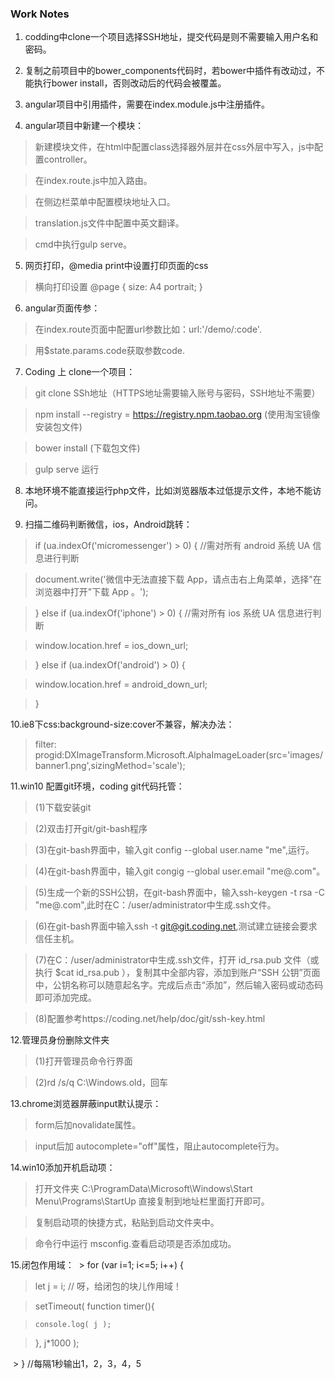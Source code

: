 ### Work Notes

1. codding中clone一个项目选择SSH地址，提交代码是则不需要输入用户名和密码。

2. 复制之前项目中的bower_components代码时，若bower中插件有改动过，不能执行bower install，否则改动后的代码会被覆盖。

3. angular项目中引用插件，需要在index.module.js中注册插件。

4. angular项目中新建一个模块：

 > 新建模块文件，在html中配置class选择器外层并在css外层中写入，js中配置controller。

 > 在index.route.js中加入路由。
 
 > 在侧边栏菜单中配置模块地址入口。
 
 > translation.js文件中配置中英文翻译。
 
 > cmd中执行gulp serve。

5. 网页打印，@media print中设置打印页面的css
  
  > 横向打印设置 @page {
  size: A4 portrait;
}
6. angular页面传参：
  > 在index.route页面中配置url参数比如：url:'/demo/:code'.
  
  > 用$state.params.code获取参数code.

7. Coding 上 clone一个项目：
  > git clone SSh地址（HTTPS地址需要输入账号与密码，SSH地址不需要）

  > npm install --registry = https://registry.npm.taobao.org (使用淘宝镜像安装包文件)
  
  > bower install (下载包文件)
  
  >gulp serve 运行
  
8. 本地环境不能直接运行php文件，比如浏览器版本过低提示文件，本地不能访问。

9. 扫描二维码判断微信，ios，Android跳转：
  > if (ua.indexOf('micromessenger') > 0) { //需对所有 android 系统 UA 信息进行判断

  > document.write('微信中无法直接下载 App，请点击右上角菜单，选择"在浏览器中打开"下载 App 。');
  
  > } else if (ua.indexOf('iphone') > 0) { //需对所有 ios 系统 UA 信息进行判断
  
  >  window.location.href = ios_down_url;
  
  > } else if (ua.indexOf('android') > 0) {
  
  >   window.location.href = android_down_url;
  
  > }
  
10.ie8下css:background-size:cover不兼容，解决办法：
  > filter: progid:DXImageTransform.Microsoft.AlphaImageLoader(src='images/banner1.png',sizingMethod='scale');

11.win10 配置git环境，coding git代码托管：
  > (1)下载安装git

  > (2)双击打开git/git-bash程序

  > (3)在git-bash界面中，输入git config --global user.name "me",运行。

  > (4)在git-bash界面中，输入git congig --global user.email "me@.com"。

  > (5)生成一个新的SSH公钥，在git-bash界面中，输入ssh-keygen -t rsa -C "me@.com",此时在C：/user/administrator中生成.ssh文件。

  > (6)在git-bash界面中输入ssh -t git@git.coding.net,测试建立链接会要求信任主机。

  > (7)在C：/user/administrator中生成.ssh文件，打开 id_rsa.pub 文件（或执行 $cat id_rsa.pub ），复制其中全部内容，添加到账户“SSH   公钥”页面 中，公钥名称可以随意起名字。完成后点击“添加”，然后输入密码或动态码即可添加完成。
  
  > (8)配置参考https://coding.net/help/doc/git/ssh-key.html
  
 12.管理员身份删除文件夹
  > (1)打开管理员命令行界面
  
  > (2)rd /s/q C:\Windows.old，回车
  
 13.chrome浏览器屏蔽input默认提示：
  > form后加novalidate属性。
  
  > input后加 autocomplete="off"属性，阻止autocomplete行为。
  
 14.win10添加开机启动项：
  > 打开文件夹 C:\ProgramData\Microsoft\Windows\Start Menu\Programs\StartUp 直接复制到地址栏里面打开即可。
  
  > 复制启动项的快捷方式，粘贴到启动文件夹中。
  
  > 命令行中运行 msconfig.查看启动项是否添加成功。

 15.闭包作用域：
  > for (var i=1; i<=5; i++) {

  >   let j = i; // 呀，给闭包的块儿作用域！

  >   setTimeout( function timer(){

  >     console.log( j );

  >    }, j*1000 );

  > }  //每隔1秒输出1，2，3，4，5
  
  
  
  
  
  
  
  
  
  
  
